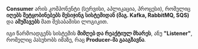 **Consumer** არის კომპონენტი (სერვისი, აპლიკაცია, პროცესი), რომელიც **იღებს შეტყობინებებს მესიჯინგ სისტემიდან (მაგ. Kafka, RabbitMQ, SQS)** და **ამუშავებს** მათ შესაბამისი ლოგიკით.

იგი წარმოადგენს სისტემის **მიმღებ და რეაქტიულ მხარეს**, ანუ **"Listener"**, რომელიც პასუხობს იმაზე, რაც **Producer-მა გააგზავნა**.